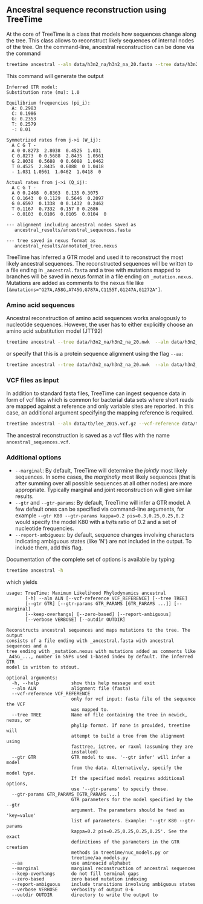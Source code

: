 ## Ancestral sequence reconstruction using TreeTime

At the core of TreeTime is a class that models how sequences change along the tree.
This class allows to reconstruct likely sequences of internal nodes of the tree.
On the command-line, ancestral reconstruction can be done via the command
```bash
treetime ancestral --aln data/h3n2_na/h3n2_na_20.fasta --tree data/h3n2_na/h3n2_na_20.nwk --outdir ancestral_results
```
This command will generate the output
```
Inferred GTR model:
Substitution rate (mu): 1.0

Equilibrium frequencies (pi_i):
  A: 0.2983
  C: 0.1986
  G: 0.2353
  T: 0.2579
  -: 0.01

Symmetrized rates from j->i (W_ij):
  A C G T -
  A 0 0.8273  2.8038  0.4525  1.031
  C 0.8273  0 0.5688  2.8435  1.0561
  G 2.8038  0.5688  0 0.6088  1.0462
  T 0.4525  2.8435  0.6088  0 1.0418
  - 1.031 1.0561  1.0462  1.0418  0

Actual rates from j->i (Q_ij):
  A C G T -
  A 0 0.2468  0.8363  0.135 0.3075
  C 0.1643  0 0.1129  0.5646  0.2097
  G 0.6597  0.1338  0 0.1432  0.2462
  T 0.1167  0.7332  0.157 0 0.2686
  - 0.0103  0.0106  0.0105  0.0104  0

--- alignment including ancestral nodes saved as
   ancestral_results/ancestral_sequences.fasta

--- tree saved in nexus format as
   ancestral_results/annotated_tree.nexus
```
TreeTime has inferred a GTR model and used it to reconstruct the most likely ancestral sequences.
The reconstructed sequences will be written to a file ending in `_ancestral.fasta` and a tree with mutations mapped to branches will be saved in nexus format in a file ending on `_mutation.nexus`.
Mutations are added as comments to the nexus file like `[&mutations="G27A,A58G,A745G,G787A,C1155T,G1247A,G1272A"]`.

### Amino acid sequences
Ancestral reconstruction of amino acid sequences works analogously to nucleotide sequences.
However, the user has to either explicitly choose an amino acid substitution model (JTT92)
```bash
treetime ancestral --tree data/h3n2_na/h3n2_na_20.nwk  --aln data/h3n2_na/h3n2_na_20_aa.fasta --gtr JTT92
```
or specify that this is a protein sequence alignment using the flag `--aa`:
```bash
treetime ancestral --tree data/h3n2_na/h3n2_na_20.nwk  --aln data/h3n2_na/h3n2_na_20_aa.fasta --aa
```


### VCF files as input
In addition to standard fasta files, TreeTime can ingest sequence data in form of vcf files which is common for bacterial data sets where short reads are mapped against a reference and only variable sites are reported.
In this case, an additional argument specifying the mapping reference is required.
```bash
treetime ancestral --aln data/tb/lee_2015.vcf.gz --vcf-reference data/tb/tb_ref.fasta --tree data/tb/lee_2015.nwk
```
The ancestral reconstruction is saved as a vcf files with the name `ancestral_sequences.vcf`.

### Additional options

 * `--marginal`: By default, TreeTime will determine the *jointly* most likely sequences. In some cases, the *marginally* most likely sequences (that is after summing over all possible sequences at all other nodes) are more appropriate. Typically marginal and joint reconstruction will give similar results.
 * `--gtr` and `--gtr-params`: By default, TreeTime will infer a GTR model. A few default ones can be specified via command-line arguments, for example `--gtr K80 --gtr-params kappa=0.2 pis=0.3,0.25,0.25,0.2` would specify the model K80 with a tv/ts ratio of 0.2 and a set of nucleotide frequencies.
 * `--report-ambiguous`: by default, sequence changes involving characters indicating ambiguous states (like 'N') are not included in the output. To include them, add this flag.

Documentation of the complete set of options is available by typing
```bash
treetime ancestral -h
```
which yields
```
usage: TreeTime: Maximum Likelihood Phylodynamics ancestral
       [-h] --aln ALN [--vcf-reference VCF_REFERENCE] [--tree TREE]
       [--gtr GTR] [--gtr-params GTR_PARAMS [GTR_PARAMS ...]] [--marginal]
       [--keep-overhangs] [--zero-based] [--report-ambiguous]
       [--verbose VERBOSE] [--outdir OUTDIR]

Reconstructs ancestral sequences and maps mutations to the tree. The output
consists of a file ending with _ancestral.fasta with ancestral sequences and a
tree ending with _mutation.nexus with mutations added as comments like
_A45G_..., number in SNPs used 1-based index by default. The inferred GTR
model is written to stdout.

optional arguments:
  -h, --help            show this help message and exit
  --aln ALN             alignment file (fasta)
  --vcf-reference VCF_REFERENCE
                        only for vcf input: fasta file of the sequence the VCF
                        was mapped to.
  --tree TREE           Name of file containing the tree in newick, nexus, or
                        phylip format. If none is provided, treetime will
                        attempt to build a tree from the alignment using
                        fasttree, iqtree, or raxml (assuming they are
                        installed)
  --gtr GTR             GTR model to use. '--gtr infer' will infer a model
                        from the data. Alternatively, specify the model type.
                        If the specified model requires additional options,
                        use '--gtr-params' to specify those.
  --gtr-params GTR_PARAMS [GTR_PARAMS ...]
                        GTR parameters for the model specified by the --gtr
                        argument. The parameters should be feed as 'key=value'
                        list of parameters. Example: '--gtr K80 --gtr-params
                        kappa=0.2 pis=0.25,0.25,0.25,0.25'. See the exact
                        definitions of the parameters in the GTR creation
                        methods in treetime/nuc_models.py or
                        treetime/aa_models.py
  --aa                  use aminoacid alphabet
  --marginal            marginal reconstruction of ancestral sequences
  --keep-overhangs      do not fill terminal gaps
  --zero-based          zero based mutation indexing
  --report-ambiguous    include transitions involving ambiguous states
  --verbose VERBOSE     verbosity of output 0-6
  --outdir OUTDIR       directory to write the output to

```
